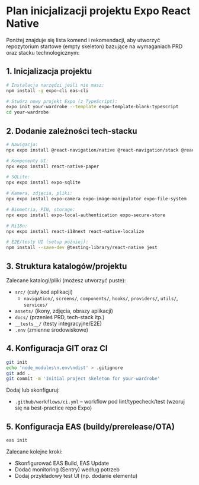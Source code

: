 # Plan inicjalizacji projektu Expo React Native

Poniżej znajduje się lista komend i rekomendacji, aby utworzyć repozytorium startowe (empty skeleton) bazujące na wymaganiach PRD oraz stacku technologicznym:

## 1. Inicjalizacja projektu

```sh
# Instalacja narzędzi jeśli nie masz:
npm install -g expo-cli eas-cli

# Stwórz nowy projekt Expo (z TypeScript):
expo init your-wardrobe --template expo-template-blank-typescript
cd your-wardrobe
```

## 2. Dodanie zależności tech-stacku

```sh
# Nawigacja:
npx expo install @react-navigation/native @react-navigation/stack @react-navigation/bottom-tabs react-native-screens react-native-safe-area-context

# Komponenty UI:
npx expo install react-native-paper

# SQLite:
npx expo install expo-sqlite

# Kamera, zdjęcia, pliki:
npx expo install expo-camera expo-image-manipulator expo-file-system

# Biometria, PIN, storage:
npx expo install expo-local-authentication expo-secure-store

# Mi18n:
npx expo install react-i18next react-native-localize

# E2E/testy UI (setup później):
npm install --save-dev @testing-library/react-native jest
```

## 3. Struktura katalogów/projektu

Zalecane katalogi/pliki (możesz utworzyć puste):

- `src/` (cały kod aplikacji)
  - `navigation/`, `screens/`, `components/`, `hooks/`, `providers/`, `utils/`, `services/`
- `assets/` (ikony, zdjęcia, obrazy aplikacji)
- `docs/` (przenieś PRD, tech-stack itp.)
- `__tests__/` (testy integracyjne/E2E)
- `.env` (zmienne środowiskowe)

## 4. Konfiguracja GIT oraz CI

```sh
git init
echo 'node_modules\n.env\ndist' > .gitignore
git add .
git commit -m 'Initial project skeleton for your-wardrobe'
```

Dodaj lub skonfiguruj:

- `.github/workflows/ci.yml` – workflow pod lint/typecheck/test (wzoruj się na best-practice repo Expo)

## 5. Konfiguracja EAS (buildy/prerelease/OTA)

```sh
eas init
```

Zalecane kolejne kroki:

- Skonfigurować EAS Build, EAS Update
- Dodać monitoring (Sentry) według potrzeb
- Dodaj przykładowy test UI (np. dodanie elementu)
